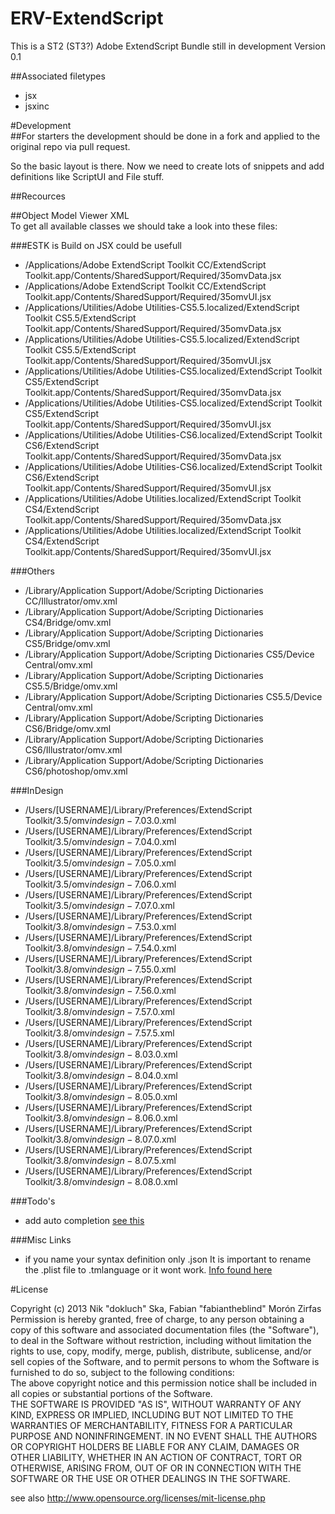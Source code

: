 ERV-ExtendScript
====================

This is a ST2 (ST3?) Adobe ExtendScript Bundle still in development
Version 0.1  


##Associated filetypes
- jsx  
- jsxinc   


#Development  
##For starters the development should be done in a fork and applied to the original repo via pull request.  

So the basic layout is there. Now we need to create lots of snippets and add definitions like ScriptUI and File stuff.  

##Recources  

##Object Model Viewer XML  
To get all available classes  we should take a look into these files:

###ESTK is Build on JSX could be usefull  

- /Applications/Adobe ExtendScript Toolkit CC/ExtendScript Toolkit.app/Contents/SharedSupport/Required/35omvData.jsx  
- /Applications/Adobe ExtendScript Toolkit CC/ExtendScript Toolkit.app/Contents/SharedSupport/Required/35omvUI.jsx  
- /Applications/Utilities/Adobe Utilities-CS5.5.localized/ExtendScript Toolkit CS5.5/ExtendScript Toolkit.app/Contents/SharedSupport/Required/35omvData.jsx  
- /Applications/Utilities/Adobe Utilities-CS5.5.localized/ExtendScript Toolkit CS5.5/ExtendScript Toolkit.app/Contents/SharedSupport/Required/35omvUI.jsx  
- /Applications/Utilities/Adobe Utilities-CS5.localized/ExtendScript Toolkit CS5/ExtendScript Toolkit.app/Contents/SharedSupport/Required/35omvData.jsx  
- /Applications/Utilities/Adobe Utilities-CS5.localized/ExtendScript Toolkit CS5/ExtendScript Toolkit.app/Contents/SharedSupport/Required/35omvUI.jsx  
- /Applications/Utilities/Adobe Utilities-CS6.localized/ExtendScript Toolkit CS6/ExtendScript Toolkit.app/Contents/SharedSupport/Required/35omvData.jsx  
- /Applications/Utilities/Adobe Utilities-CS6.localized/ExtendScript Toolkit CS6/ExtendScript Toolkit.app/Contents/SharedSupport/Required/35omvUI.jsx  
- /Applications/Utilities/Adobe Utilities.localized/ExtendScript Toolkit CS4/ExtendScript Toolkit.app/Contents/SharedSupport/Required/35omvData.jsx  
- /Applications/Utilities/Adobe Utilities.localized/ExtendScript Toolkit CS4/ExtendScript Toolkit.app/Contents/SharedSupport/Required/35omvUI.jsx  

###Others  
- /Library/Application Support/Adobe/Scripting Dictionaries CC/Illustrator/omv.xml  
- /Library/Application Support/Adobe/Scripting Dictionaries CS4/Bridge/omv.xml  
- /Library/Application Support/Adobe/Scripting Dictionaries CS5/Bridge/omv.xml  
- /Library/Application Support/Adobe/Scripting Dictionaries CS5/Device Central/omv.xml  
- /Library/Application Support/Adobe/Scripting Dictionaries CS5.5/Bridge/omv.xml  
- /Library/Application Support/Adobe/Scripting Dictionaries CS5.5/Device Central/omv.xml  
- /Library/Application Support/Adobe/Scripting Dictionaries CS6/Bridge/omv.xml  
- /Library/Application Support/Adobe/Scripting Dictionaries CS6/Illustrator/omv.xml  
- /Library/Application Support/Adobe/Scripting Dictionaries CS6/photoshop/omv.xml  

###InDesign  

- /Users/[USERNAME]/Library/Preferences/ExtendScript Toolkit/3.5/omv$indesign-7.0$3.0.xml
- /Users/[USERNAME]/Library/Preferences/ExtendScript Toolkit/3.5/omv$indesign-7.0$4.0.xml
- /Users/[USERNAME]/Library/Preferences/ExtendScript Toolkit/3.5/omv$indesign-7.0$5.0.xml
- /Users/[USERNAME]/Library/Preferences/ExtendScript Toolkit/3.5/omv$indesign-7.0$6.0.xml
- /Users/[USERNAME]/Library/Preferences/ExtendScript Toolkit/3.5/omv$indesign-7.0$7.0.xml
- /Users/[USERNAME]/Library/Preferences/ExtendScript Toolkit/3.8/omv$indesign-7.5$3.0.xml
- /Users/[USERNAME]/Library/Preferences/ExtendScript Toolkit/3.8/omv$indesign-7.5$4.0.xml
- /Users/[USERNAME]/Library/Preferences/ExtendScript Toolkit/3.8/omv$indesign-7.5$5.0.xml
- /Users/[USERNAME]/Library/Preferences/ExtendScript Toolkit/3.8/omv$indesign-7.5$6.0.xml
- /Users/[USERNAME]/Library/Preferences/ExtendScript Toolkit/3.8/omv$indesign-7.5$7.0.xml
- /Users/[USERNAME]/Library/Preferences/ExtendScript Toolkit/3.8/omv$indesign-7.5$7.5.xml
- /Users/[USERNAME]/Library/Preferences/ExtendScript Toolkit/3.8/omv$indesign-8.0$3.0.xml
- /Users/[USERNAME]/Library/Preferences/ExtendScript Toolkit/3.8/omv$indesign-8.0$4.0.xml
- /Users/[USERNAME]/Library/Preferences/ExtendScript Toolkit/3.8/omv$indesign-8.0$5.0.xml
- /Users/[USERNAME]/Library/Preferences/ExtendScript Toolkit/3.8/omv$indesign-8.0$6.0.xml
- /Users/[USERNAME]/Library/Preferences/ExtendScript Toolkit/3.8/omv$indesign-8.0$7.0.xml
- /Users/[USERNAME]/Library/Preferences/ExtendScript Toolkit/3.8/omv$indesign-8.0$7.5.xml
- /Users/[USERNAME]/Library/Preferences/ExtendScript Toolkit/3.8/omv$indesign-8.0$8.0.xml

###Todo's  

- add auto completion [see this](http://sublime-text-unofficial-documentation.readthedocs.org/en/latest/extensibility/completions.html)  

###Misc Links  

- if you name your syntax definition only .json It is important to rename the .plist file to .tmlanguage or it wont work. [Info found here](http://stackoverflow.com/questions/15221150/custom-syntax-highlighting-in-sublime-text-2)  

#License  

Copyright (c)  2013 Nik "dokluch" Ska, Fabian "fabiantheblind" Morón Zirfas  
Permission is hereby granted, free of charge, to any person obtaining a copy of this software and associated documentation files (the "Software"), to deal in the Software  without restriction, including without limitation the rights to use, copy, modify, merge, publish, distribute, sublicense, and/or sell copies of the Software, and to  permit persons to whom the Software is furnished to do so, subject to the following conditions:  
The above copyright notice and this permission notice shall be included in all copies or substantial portions of the Software.  
THE SOFTWARE IS PROVIDED "AS IS", WITHOUT WARRANTY OF ANY KIND, EXPRESS OR IMPLIED, INCLUDING BUT NOT LIMITED TO THE WARRANTIES OF MERCHANTABILITY, FITNESS FOR A  PARTICULAR PURPOSE AND NONINFRINGEMENT. IN NO EVENT SHALL THE AUTHORS OR COPYRIGHT HOLDERS BE LIABLE FOR ANY CLAIM, DAMAGES OR OTHER LIABILITY, WHETHER IN AN ACTION OF  CONTRACT, TORT OR OTHERWISE, ARISING FROM, OUT OF OR IN CONNECTION WITH THE SOFTWARE OR THE USE OR OTHER DEALINGS IN THE SOFTWARE.  

see also http://www.opensource.org/licenses/mit-license.php

